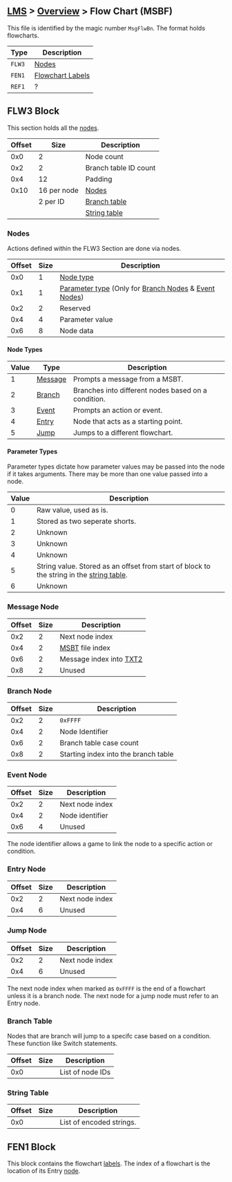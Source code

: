 ## [LMS](../../formats.md#lms) > [Overview](overview.md) > Flow Chart (MSBF)

This file is identified by the magic number `MsgFlwBn`. The format holds flowcharts.

| Type | Description |
| --- | --- |
| `FLW3` | [Nodes](#flw3-block) |
| `FEN1` | [Flowchart Labels](#fen1-block) |
| `REF1` | ? |

## FLW3 Block
This section holds all the [nodes](#nodes).

| Offset | Size | Description |
| --- | --- | --- |
| 0x0 | 2  | Node count |
| 0x2 | 2  | Branch table ID count |
| 0x4 | 12 | Padding |
| 0x10 | 16 per node | [Nodes](#nodes)
| | 2 per ID | [Branch table](#branch-table) |
| | | [String table](#string-table)

### Nodes
Actions defined within the FLW3 Section are done via nodes. 

| Offset | Size | Description |
| --- | --- | --- |
| 0x0 | 1 | [Node type](#node-types) |
| 0x1 | 1|  [Parameter type](#parameter-types) (Only for [Branch Nodes](#branch-node) & [Event Nodes](#event-node))|
| 0x2 | 2 | Reserved |
| 0x4 | 4 | Parameter value |
| 0x6 | 8 | Node data |

#### Node Types
| Value | Type | Description |
| --- | --- | --- |
| 1 | [Message](#message-node) | Prompts a message from a MSBT. |
| 2 | [Branch](#branch-node) | Branches into different nodes based on a condition. |
| 3 | [Event](#event-node) | Prompts an action or event. | 
| 4 | [Entry](#entry-node) | Node that acts as a starting point. |
| 5 | [Jump](#jump-node) | Jumps to a different flowchart. |

#### Parameter Types
Parameter types dictate how parameter values may be passed into the node if it takes arguments. There may be more than one value passed into a node.

| Value | Description |
| --- | --- |
| 0 | Raw value, used as is. |
| 1 | Stored as two seperate shorts. |
| 2 | Unknown | 
| 3 | Unknown |
| 4 | Unknown |
| 5 | String value. Stored as an offset from start of block to the string in the [string table](#string-table). |
| 6 | Unknown |

### Message Node
| Offset | Size | Description |
| --- | --- | --- |
| 0x2 | 2 | Next node index |
| 0x4 | 2 | [MSBT](./msbt.md) file index |
| 0x6 | 2 | Message index into [TXT2](./msbt.md#txt2-block) |
| 0x8 | 2 | Unused |

### Branch Node 
| Offset | Size | Description |
| --- | --- | --- |
| 0x2 | 2 | `0xFFFF`|
| 0x4 | 2 | Node Identifier |
| 0x6 | 2 | Branch table case count |
| 0x8 | 2 | Starting index into the branch table |

### Event Node
| Offset | Size | Description |
| --- | --- | --- |
| 0x2 | 2 | Next node index |
| 0x4 | 2 | Node identifier |
| 0x6 | 4 | Unused |

The node identifier allows a game to link the node to a specific action or condition. 

### Entry Node
| Offset | Size | Description |
| --- | --- | --- |
| 0x2 | 2 | Next node index |
| 0x4 | 6 | Unused |

### Jump Node
| Offset | Size | Description |
| --- | --- | --- |
| 0x2 | 2 | Next node index |
| 0x4 | 6 | Unused |

The next node index when marked as `0xFFFF` is the end of a flowchart unless it is a branch node. The next node for a jump node must refer to an Entry node.

### Branch Table
Nodes that are branch will jump to a specifc case based on a condition. These function like Switch statements.

| Offset | Size | Description |
| --- | --- | --- |
| 0x0 || List of node IDs |

### String Table 
| Offset | Size | Description |
| --- | --- | --- |
| 0x0 | | List of encoded strings. |

## FEN1 Block
This block contains the flowchart [labels](overview.md#hash-tables). The index of a flowchart is the location of its Entry [node](#nodes).
